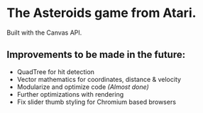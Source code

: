 # The Asteroids game from Atari.
Built with the Canvas API.
## Improvements to be made in the future:
<ul>
  <li>QuadTree for hit detection</li>
  <li>Vector mathematics for coordinates, distance & velocity</li>
  <li>Modularize and optimize code <i>(Almost done)</i></li>
  <li>Further optimizations with rendering</li>
  <li>Fix slider thumb styling for Chromium based browsers</li>
</ul>
